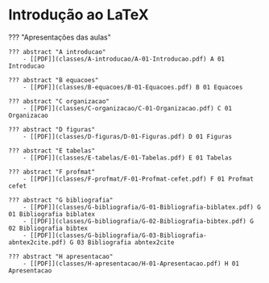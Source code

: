 # Introdução ao LaTeX

??? "Apresentações das aulas"

    ??? abstract "A introducao"
        - [[PDF]](classes/A-introducao/A-01-Introducao.pdf) A 01 Introducao

    ??? abstract "B equacoes"
        - [[PDF]](classes/B-equacoes/B-01-Equacoes.pdf) B 01 Equacoes

    ??? abstract "C organizacao"
        - [[PDF]](classes/C-organizacao/C-01-Organizacao.pdf) C 01 Organizacao

    ??? abstract "D figuras"
        - [[PDF]](classes/D-figuras/D-01-Figuras.pdf) D 01 Figuras

    ??? abstract "E tabelas"
        - [[PDF]](classes/E-tabelas/E-01-Tabelas.pdf) E 01 Tabelas

    ??? abstract "F profmat"
        - [[PDF]](classes/F-profmat/F-01-Profmat-cefet.pdf) F 01 Profmat cefet

    ??? abstract "G bibliografia"
        - [[PDF]](classes/G-bibliografia/G-01-Bibliografia-biblatex.pdf) G 01 Bibliografia biblatex
        - [[PDF]](classes/G-bibliografia/G-02-Bibliografia-bibtex.pdf) G 02 Bibliografia bibtex
        - [[PDF]](classes/G-bibliografia/G-03-Bibliografia-abntex2cite.pdf) G 03 Bibliografia abntex2cite

    ??? abstract "H apresentacao"
        - [[PDF]](classes/H-apresentacao/H-01-Apresentacao.pdf) H 01 Apresentacao
